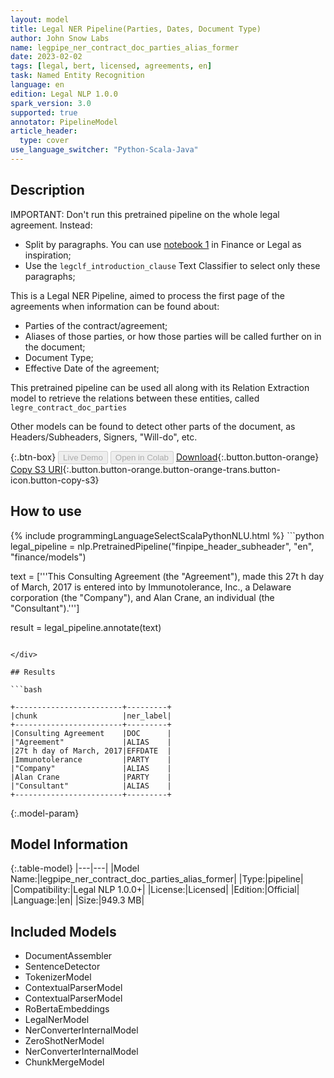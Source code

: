 ```yaml
---
layout: model
title: Legal NER Pipeline(Parties, Dates, Document Type)
author: John Snow Labs
name: legpipe_ner_contract_doc_parties_alias_former
date: 2023-02-02
tags: [legal, bert, licensed, agreements, en]
task: Named Entity Recognition
language: en
edition: Legal NLP 1.0.0
spark_version: 3.0
supported: true
annotator: PipelineModel
article_header:
  type: cover
use_language_switcher: "Python-Scala-Java"
---
```


## Description

IMPORTANT: Don't run this pretrained pipeline on the whole legal agreement. Instead:
- Split by paragraphs. You can use [notebook 1](https://github.com/JohnSnowLabs/spark-nlp-workshop/tree/master/tutorials/Certification_Trainings_JSL) in Finance or Legal as inspiration;
- Use the `legclf_introduction_clause` Text Classifier to select only these paragraphs; 

This is a Legal NER Pipeline, aimed to process the first page of the agreements when information can be found about:
- Parties of the contract/agreement;
- Aliases of those parties, or how those parties will be called further on in the document;
- Document Type;
- Effective Date of the agreement;

This pretrained pipeline can be used all along with its Relation Extraction model to retrieve the relations between these entities, called `legre_contract_doc_parties`

Other models can be found to detect other parts of the document, as Headers/Subheaders, Signers, "Will-do", etc.

{:.btn-box}
<button class="button button-orange" disabled>Live Demo</button>
<button class="button button-orange" disabled>Open in Colab</button>
[Download](https://s3.amazonaws.com/auxdata.johnsnowlabs.com/legal/models/legpipe_ner_contract_doc_parties_alias_former_en_1.0.0_3.0_1675360136179.zip){:.button.button-orange}
[Copy S3 URI](s3://auxdata.johnsnowlabs.com/legal/models/legpipe_ner_contract_doc_parties_alias_former_en_1.0.0_3.0_1675360136179.zip){:.button.button-orange.button-orange-trans.button-icon.button-copy-s3}

## How to use



<div class="tabs-box" markdown="1">
{% include programmingLanguageSelectScalaPythonNLU.html %}
```python
legal_pipeline = nlp.PretrainedPipeline("finpipe_header_subheader", "en", "finance/models")

text = ['''This Consulting Agreement (the "Agreement"), made this 27t h day of March, 2017 is entered into by Immunotolerance, Inc., a Delaware corporation (the "Company"), and Alan Crane, an individual (the "Consultant").''']

result = legal_pipeline.annotate(text)
```

</div>

## Results

```bash

+------------------------+---------+
|chunk                   |ner_label|
+------------------------+---------+
|Consulting Agreement    |DOC      |
|"Agreement"             |ALIAS    |
|27t h day of March, 2017|EFFDATE  |
|Immunotolerance         |PARTY    |
|"Company"               |ALIAS    |
|Alan Crane              |PARTY    |
|"Consultant"            |ALIAS    |
+------------------------+---------+

```

{:.model-param}
## Model Information

{:.table-model}
|---|---|
|Model Name:|legpipe_ner_contract_doc_parties_alias_former|
|Type:|pipeline|
|Compatibility:|Legal NLP 1.0.0+|
|License:|Licensed|
|Edition:|Official|
|Language:|en|
|Size:|949.3 MB|

## Included Models

- DocumentAssembler
- SentenceDetector
- TokenizerModel
- ContextualParserModel
- ContextualParserModel
- RoBertaEmbeddings
- LegalNerModel
- NerConverterInternalModel
- ZeroShotNerModel
- NerConverterInternalModel
- ChunkMergeModel